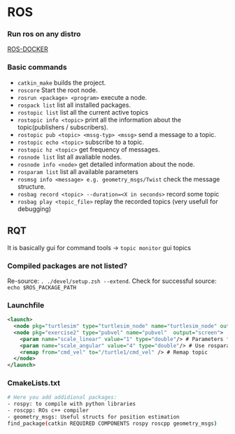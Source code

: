 # ROS

### Run ros on any distro
[ROS-DOCKER](https://github.com/turlucode/ros-docker-gui)


### Basic commands

- `catkin_make` builds the project.
- `roscore` Start the root node.
- `rosrun <package> <program>` execute a node.
- `rospack list` list all installed packages.
- `rostopic list` list all the current active topics
- `rostopic info <topic>` print all the information about the topic(publishers / subscribers).
- `rostopic pub <topic> <mssg-typ> <mssg>` send a message to a topic.
- `rostopic echo <topic>` subscribe to a topic.
- `rostopic hz <topic>` get frequency of messages.
- `rosnode list` list all avaliable nodes.
- `rosnode info <node>` get detailed information about the node.
- `rosparam list` list all available parameters
- `rosmsg info <message> e.g. geometry_msgs/Twist` check the message structure.
- `rosbag record <topic> --duration=<X in seconds>` record some topic
- `rosbag play <topic_file>` replay the recorded topics  (very usefull for debugging)


## RQT
It is basically gui for command tools
-> `topic monitor` gui topics

### Compiled packages are not listed?
Re-source: `. ./devel/setup.zsh --extend`.
Check for successful source: `echo $ROS_PACKAGE_PATH`

### Launchfile


```xml
<launch>
  <node pkg="turtlesim" type="turtlesim_node" name="turtlesim_node" output="screen"/> # define node
  <node pkg="exercise2" type="pubvel" name="pubvel"  output="screen">
    <param name="scale_linear" value="1" type="double"/> # Parameters for our nodes (basically constants)
    <param name="scale_angular" value="4" type="double"/> # Use rosparam list to list them all
    <remap from="cmd_vel" to="/turtle1/cmd_vel" /> # Remap topic
  </node>
</launch>
```


### CmakeLists.txt


```bash
# Here you add addidional packages:
- rospy: to compile with python libraries
- roscpp: ROs c++ compiler
- geometry_msgs: Useful structs for position estimation 
find_package(catkin REQUIRED COMPONENTS rospy roscpp geometry_msgs)
```
